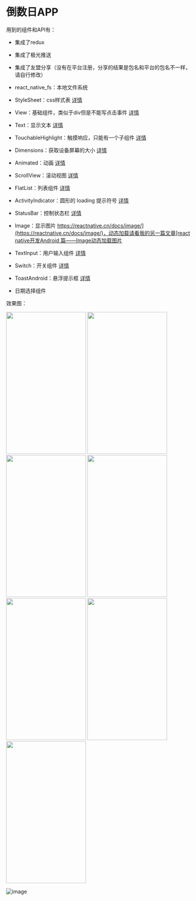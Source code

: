 # 倒数日APP
用到的组件和API有：

 - 集成了redux
 - 集成了极光推送
 - 集成了友盟分享（没有在平台注册，分享的结果是包名和平台的包名不一样，请自行修改）
 - react_native_fs：本地文件系统
 
 - StyleSheet：css样式表 [详情](https://reactnative.cn/docs/stylesheet/)
 - View：基础组件，类似于div但是不能写点击事件 [详情](https://reactnative.cn/docs/view/)
 - Text：显示文本 [详情](https://reactnative.cn/docs/text/)
 - TouchableHighlight：触摸响应，只能有一个子组件 [详情](https://reactnative.cn/docs/touchablehighlight/)
 - Dimensions：获取设备屏幕的大小 [详情](https://reactnative.cn/docs/dimensions/)
 -  Animated：动画 [详情](https://reactnative.cn/docs/animated/)
 - ScrollView：滚动视图 [详情](https://reactnative.cn/docs/scrollview/)
 - FlatList：列表组件 [详情](https://reactnative.cn/docs/flatlist/)
 - ActivityIndicator：圆形的 loading 提示符号 [详情](https://reactnative.cn/docs/activityindicator/)
 - StatusBar：控制状态栏 [详情](https://reactnative.cn/docs/statusbar/)
 - Image：显示图片 [https://reactnative.cn/docs/image/](https://reactnative.cn/docs/image/)，动态加载请看我的另一篇文章[react native开发Android 篇——Image动态加载图片](https://blog.csdn.net/weixin_38233549/article/details/94604993)
 - TextInput：用户输入组件 [详情](https://reactnative.cn/docs/textinput/)
 - Switch：开关组件 [详情](https://reactnative.cn/docs/switch/)
 - ToastAndroid：悬浮提示框 [详情](https://reactnative.cn/docs/toastandroid/)
 - 日期选择组件
 
 效果图：
 
 
 <img src="https://img-blog.csdnimg.cn/20190718180738113.jpg?x-oss-process=image/watermark,type_ZmFuZ3poZW5naGVpdGk,shadow_10,text_aHR0cHM6Ly9ibG9nLmNzZG4ubmV0L3dlaXhpbl8zODIzMzU0OQ==,size_16,color_FFFFFF,t_70" width = "216" height = "384" div align=left/>  <img src="https://img-blog.csdnimg.cn/20190718181307538.jpg?x-oss-process=image/watermark,type_ZmFuZ3poZW5naGVpdGk,shadow_10,text_aHR0cHM6Ly9ibG9nLmNzZG4ubmV0L3dlaXhpbl8zODIzMzU0OQ==,size_16,color_FFFFFF,t_70" width = "216" height = "384" div align=left/> <img src="https://img-blog.csdnimg.cn/20190718181354503.jpg?x-oss-process=image/watermark,type_ZmFuZ3poZW5naGVpdGk,shadow_10,text_aHR0cHM6Ly9ibG9nLmNzZG4ubmV0L3dlaXhpbl8zODIzMzU0OQ==,size_16,color_FFFFFF,t_70" width = "216" height = "384" div align=left/> <img src="https://img-blog.csdnimg.cn/2019071818152846.jpg?x-oss-process=image/watermark,type_ZmFuZ3poZW5naGVpdGk,shadow_10,text_aHR0cHM6Ly9ibG9nLmNzZG4ubmV0L3dlaXhpbl8zODIzMzU0OQ==,size_16,color_FFFFFF,t_70" width = "216" height = "384" div align=left/> <img src="https://img-blog.csdnimg.cn/20190718181604819.jpg?x-oss-process=image/watermark,type_ZmFuZ3poZW5naGVpdGk,shadow_10,text_aHR0cHM6Ly9ibG9nLmNzZG4ubmV0L3dlaXhpbl8zODIzMzU0OQ==,size_16,color_FFFFFF,t_70" width = "216" height = "384" div align=left/> <img src="https://img-blog.csdnimg.cn/20190718181704588.jpg?x-oss-process=image/watermark,type_ZmFuZ3poZW5naGVpdGk,shadow_10,text_aHR0cHM6Ly9ibG9nLmNzZG4ubmV0L3dlaXhpbl8zODIzMzU0OQ==,size_16,color_FFFFFF,t_70" width = "216" height = "384" div align=left/> <img src="https://img-blog.csdnimg.cn/20190718181732126.gif" width = "216" height = "384" div align=left/>
 
 ![image](https://github.com/liyamei123/DaysMatter/blob/master/rendering/2019_07_18_18_05_42.gif)
